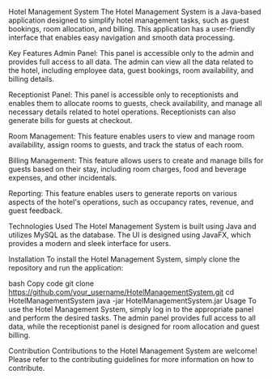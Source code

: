 <h>Hotel Management System</h>
The Hotel Management System is a Java-based application designed to simplify hotel management tasks, such as guest bookings, room allocation, and billing. This application has a user-friendly interface that enables easy navigation and smooth data processing.

Key Features
Admin Panel: This panel is accessible only to the admin and provides full access to all data. The admin can view all the data related to the hotel, including employee data, guest bookings, room availability, and billing details.

Receptionist Panel: This panel is accessible only to receptionists and enables them to allocate rooms to guests, check availability, and manage all necessary details related to hotel operations. Receptionists can also generate bills for guests at checkout.

Room Management: This feature enables users to view and manage room availability, assign rooms to guests, and track the status of each room.

Billing Management: This feature allows users to create and manage bills for guests based on their stay, including room charges, food and beverage expenses, and other incidentals.

Reporting: This feature enables users to generate reports on various aspects of the hotel's operations, such as occupancy rates, revenue, and guest feedback.

Technologies Used
The Hotel Management System is built using Java and utilizes MySQL as the database. The UI is designed using JavaFX, which provides a modern and sleek interface for users.

Installation
To install the Hotel Management System, simply clone the repository and run the application:

bash
Copy code
git clone https://github.com/your_username/HotelManagementSystem.git
cd HotelManagementSystem
java -jar HotelManagementSystem.jar
Usage
To use the Hotel Management System, simply log in to the appropriate panel and perform the desired tasks. The admin panel provides full access to all data, while the receptionist panel is designed for room allocation and guest billing.

Contribution
Contributions to the Hotel Management System are welcome! Please refer to the contributing guidelines for more information on how to contribute.